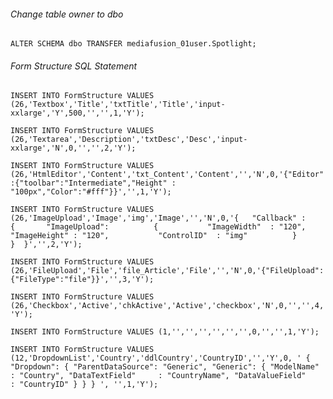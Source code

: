 ###### Change table owner to dbo
`ALTER SCHEMA dbo TRANSFER mediafusion_01user.Spotlight;`

###### Form Structure SQL Statement
`INSERT INTO FormStructure VALUES (26,'Textbox','Title','txtTitle','Title','input-xxlarge','Y',500,'','',1,'Y');`

`INSERT INTO FormStructure VALUES (26,'Textarea','Description','txtDesc','Desc','input-xxlarge','N',0,'','',2,'Y');`

`INSERT INTO FormStructure VALUES (26,'HtmlEditor','Content','txt_Content','Content','','N',0,'{"Editor":{"toolbar":"Intermediate","Height" : "100px","Color":"#fff"}}','',1,'Y');`

`INSERT INTO FormStructure VALUES (26,'ImageUpload','Image','img','Image','','N',0,'{   "Callback" :      {       "ImageUpload":          {           "ImageWidth"  : "120",           "ImageHeight" : "120",           "ControlID"  : "img"          }      }  }','',2,'Y');`

`INSERT INTO FormStructure VALUES (26,'FileUpload','File','file_Article','File','','N',0,'{"FileUpload":{"FileType":"file"}}','',3,'Y');`

`INSERT INTO FormStructure VALUES (26,'Checkbox','Active','chkActive','Active','checkbox','N',0,'','',4,'Y');`

`INSERT INTO FormStructure VALUES (1,'','','','','','',0,'','',1,'Y');`

`INSERT INTO FormStructure VALUES (12,'DropdownList','Country','ddlCountry','CountryID','','Y',0,
'
{
    "Dropdown": {
        "ParentDataSource": "Generic",
        "Generic": {
            "ModelName"         : "Country",
            "DataTextField"     : "CountryName",
            "DataValueField"    : "CountryID"
        }
    }
}
',
'',1,'Y');`
